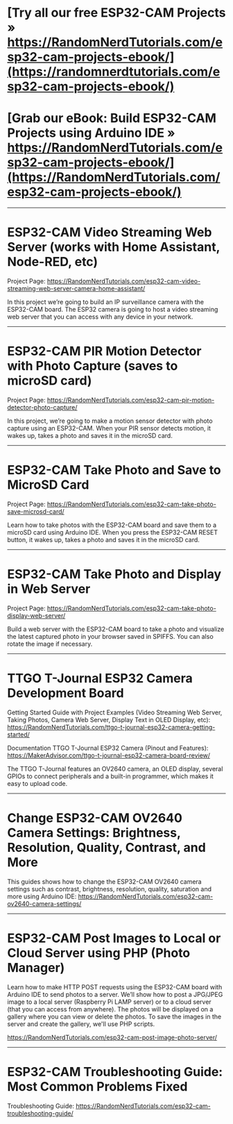 # [Try all our free ESP32-CAM Projects » https://RandomNerdTutorials.com/esp32-cam-projects-ebook/](https://randomnerdtutorials.com/esp32-cam-projects-ebook/)

# [Grab our eBook: Build ESP32-CAM Projects using Arduino IDE » https://RandomNerdTutorials.com/esp32-cam-projects-ebook/](https://RandomNerdTutorials.com/esp32-cam-projects-ebook/)

--------------

# ESP32-CAM Video Streaming Web Server (works with Home Assistant, Node-RED, etc)

Project Page: https://RandomNerdTutorials.com/esp32-cam-video-streaming-web-server-camera-home-assistant/

In this project we’re going to build an IP surveillance camera with the ESP32-CAM board. The ESP32 camera is going to host a video streaming web server that you can access with any device in your network.

--------------

# ESP32-CAM PIR Motion Detector with Photo Capture (saves to microSD card)

Project Page: https://RandomNerdTutorials.com/esp32-cam-pir-motion-detector-photo-capture/

In this project, we’re going to make a motion sensor detector with photo capture using an ESP32-CAM. When your PIR sensor detects motion, it wakes up, takes a photo and saves it in the microSD card.

--------------

# ESP32-CAM Take Photo and Save to MicroSD Card

Project Page: https://RandomNerdTutorials.com/esp32-cam-take-photo-save-microsd-card/

Learn how to take photos with the ESP32-CAM board and save them to a microSD card using Arduino IDE. When you press the ESP32-CAM RESET button, it wakes up, takes a photo and saves it in the microSD card.

--------------

# ESP32-CAM Take Photo and Display in Web Server

Project Page: https://RandomNerdTutorials.com/esp32-cam-take-photo-display-web-server/

Build a web server with the ESP32-CAM board to take a photo and visualize the latest captured photo in your browser saved in SPIFFS. You can also rotate the image if necessary.

--------------

# TTGO T-Journal ESP32 Camera Development Board

Getting Started Guide with Project Examples (Video Streaming Web Server, Taking Photos, Camera Web Server, Display Text in OLED Display, etc): https://RandomNerdTutorials.com/ttgo-t-journal-esp32-camera-getting-started/

Documentation TTGO T-Journal ESP32 Camera (Pinout and Features): https://MakerAdvisor.com/ttgo-t-journal-esp32-camera-board-review/

The TTGO T-Journal features an OV2640 camera, an OLED display, several GPIOs to connect peripherals and a built-in programmer, which makes it easy to upload code.

--------------

# Change ESP32-CAM OV2640 Camera Settings: Brightness, Resolution, Quality, Contrast, and More

This guides shows how to change the ESP32-CAM OV2640 camera settings such as contrast, brightness, resolution, quality, saturation and more using Arduino IDE: https://RandomNerdTutorials.com/esp32-cam-ov2640-camera-settings/

--------------

# ESP32-CAM Post Images to Local or Cloud Server using PHP (Photo Manager)

Learn how to make HTTP POST requests using the ESP32-CAM board with Arduino IDE to send photos to a server. We’ll show how to post a JPG/JPEG image to a local server (Raspberry Pi LAMP server) or to a cloud server (that you can access from anywhere). The photos will be displayed on a gallery where you can view or delete the photos. To save the images in the server and create the gallery, we'll use PHP scripts.

https://RandomNerdTutorials.com/esp32-cam-post-image-photo-server/

--------------

# ESP32-CAM Troubleshooting Guide: Most Common Problems Fixed

Troubleshooting Guide: https://RandomNerdTutorials.com/esp32-cam-troubleshooting-guide/
